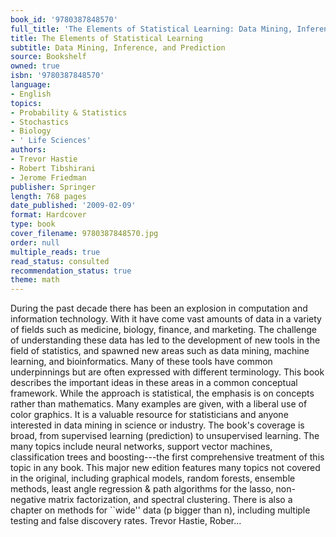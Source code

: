 ```yaml
---
book_id: '9780387848570'
full_title: 'The Elements of Statistical Learning: Data Mining, Inference, and Prediction'
title: The Elements of Statistical Learning
subtitle: Data Mining, Inference, and Prediction
source: Bookshelf
owned: true
isbn: '9780387848570'
language:
- English
topics:
- Probability & Statistics
- Stochastics
- Biology
- ' Life Sciences'
authors:
- Trevor Hastie
- Robert Tibshirani
- Jerome Friedman
publisher: Springer
length: 768 pages
date_published: '2009-02-09'
format: Hardcover
type: book
cover_filename: 9780387848570.jpg
order: null
multiple_reads: true
read_status: consulted
recommendation_status: true
theme: math
---
```

During the past decade there has been an explosion in computation and information technology. With it have come vast amounts of data in a variety of fields such as medicine, biology, finance, and marketing. The challenge of understanding these data has led to the development of new tools in the field of statistics, and spawned new areas such as data mining, machine learning, and bioinformatics. Many of these tools have common underpinnings but are often expressed with different terminology. This book describes the important ideas in these areas in a common conceptual framework. While the approach is statistical, the emphasis is on concepts rather than mathematics. Many examples are given, with a liberal use of color graphics. It is a valuable resource for statisticians and anyone interested in data mining in science or industry. The book's coverage is broad, from supervised learning (prediction) to unsupervised learning. The many topics include neural networks, support vector machines, classification trees and boosting---the first comprehensive treatment of this topic in any book.
This major new edition features many topics not covered in the original, including graphical models, random forests, ensemble methods, least angle regression & path algorithms for the lasso, non-negative matrix factorization, and spectral clustering. There is also a chapter on methods for ``wide'' data (p bigger than n), including multiple testing and false discovery rates.
Trevor Hastie, Rober...
